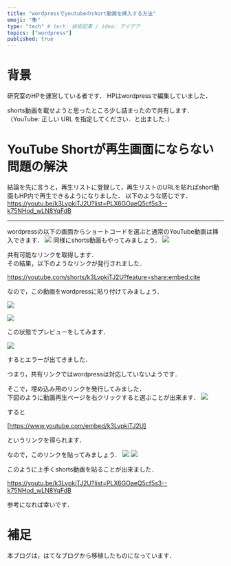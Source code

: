 ```yaml
---
title: "wordpressでyoutubeのshort動画を挿入する方法"
emoji: "📚"
type: "tech" # tech: 技術記事 / idea: アイデア
topics: ["wordpress"]
published: true
---
```

# 背景
研究室のHPを運営している者です．
HPはwordpressで編集していました．

shorts動画を載せようと思ったところ少し詰まったので共有します．
（YouTube: 正しい URL を指定してください．と出ました．）

# YouTube Shortが再生画面にならない問題の解決
結論を先に言うと，再生リストに登録して，再生リストのURLを貼ればshort動画もHP内で再生できるようになりました．
以下のような感じです．
https://youtu.be/k3LvpkiTJ2U?list=PLX6GOaeQ5cf5s3--k75NHod_wLN8YqFdB

----

wordpressの以下の画面からショートコードを選ぶと通常のYouTube動画は挿入できます．
![](https://storage.googleapis.com/zenn-user-upload/c1e1089b5003-20240317.png)
同様にshorts動画もやってみましょう．
![](https://storage.googleapis.com/zenn-user-upload/ee752d510420-20240317.png)

共有可能なリンクを取得します．  
その結果，以下のようなリンクが発行されました．

https://youtube.com/shorts/k3LvpkiTJ2U?feature=share:embed:cite

なので，この動画をwordpressに貼り付けてみましょう．

![](https://storage.googleapis.com/zenn-user-upload/e9953b39f89d-20240317.png)

![](https://storage.googleapis.com/zenn-user-upload/a5f3ceed40d4-20240317.png)

この状態でプレビューをしてみます．

![](https://storage.googleapis.com/zenn-user-upload/3ff71283da76-20240317.png)

するとエラーが出てきました．

つまり，共有リンクではwordpressは対応していないようです．

そこで，埋め込み用のリンクを発行してみました．  
下図のように動画再生ページを右クリックすると選ぶことが出来ます．
![](https://storage.googleapis.com/zenn-user-upload/7b6faf0173ac-20240317.png)

すると


[https://www.youtube.com/embed/k3LvpkiTJ2U]


というリンクを得られます．

なので，このリンクを貼ってみましょう．
![](https://storage.googleapis.com/zenn-user-upload/b318c68d6b5b-20240317.png)
![](https://storage.googleapis.com/zenn-user-upload/7af20f2c3d0b-20240317.png)

このように上手くshorts動画を貼ることが出来ました．

https://youtu.be/k3LvpkiTJ2U?list=PLX6GOaeQ5cf5s3--k75NHod_wLN8YqFdB

参考になれば幸いです．

# 補足
本ブログは，はてなブログから移植したものになっています．

